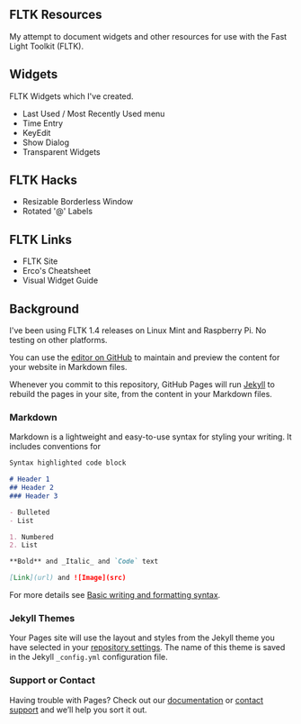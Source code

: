 ## FLTK Resources

My attempt to document widgets and other resources for use with the Fast Light Toolkit (FLTK).


## Widgets

FLTK Widgets which I've created.

- Last Used / Most Recently Used menu
- Time Entry
- KeyEdit
- Show Dialog
- Transparent Widgets

## FLTK Hacks

- Resizable Borderless Window
- Rotated '@' Labels

## FLTK Links

- FLTK Site
- Erco's Cheatsheet
- Visual Widget Guide

## Background

I've been using FLTK 1.4 releases on Linux Mint and Raspberry Pi. No testing on other platforms.


You can use the [editor on GitHub](https://github.com/fire-eggs/fltk-widgets/edit/main/docs/index.md) to maintain and preview the content for your website in Markdown files.

Whenever you commit to this repository, GitHub Pages will run [Jekyll](https://jekyllrb.com/) to rebuild the pages in your site, from the content in your Markdown files.

### Markdown

Markdown is a lightweight and easy-to-use syntax for styling your writing. It includes conventions for

```markdown
Syntax highlighted code block

# Header 1
## Header 2
### Header 3

- Bulleted
- List

1. Numbered
2. List

**Bold** and _Italic_ and `Code` text

[Link](url) and ![Image](src)
```

For more details see [Basic writing and formatting syntax](https://docs.github.com/en/github/writing-on-github/getting-started-with-writing-and-formatting-on-github/basic-writing-and-formatting-syntax).

### Jekyll Themes

Your Pages site will use the layout and styles from the Jekyll theme you have selected in your [repository settings](https://github.com/fire-eggs/fltk-widgets/settings/pages). The name of this theme is saved in the Jekyll `_config.yml` configuration file.

### Support or Contact

Having trouble with Pages? Check out our [documentation](https://docs.github.com/categories/github-pages-basics/) or [contact support](https://support.github.com/contact) and we’ll help you sort it out.
